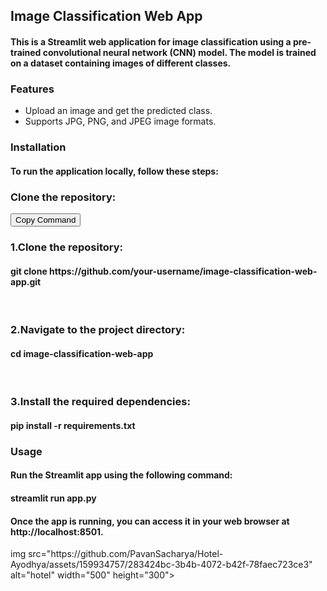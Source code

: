 <h2><B>Image Classification Web App</B></h2>
<h4>This is a Streamlit web application for image classification using a pre-trained convolutional neural network (CNN) model. The model is trained on a dataset containing images of different classes.</h4>
<h3>Features</h3>
<ul>
  <li>Upload an image and get the predicted class.</li>
  <li>Supports JPG, PNG, and JPEG image formats.</li>
</ul>
<h3>Installation</h3>
<h4>To run the application locally, follow these steps:</h4>
<h3>Clone the repository:</h3>
<button id="copy-button" onclick="copyToClipboard()">Copy Command</button>
&nbsp<h3>1.Clone the repository:</h3>
<h4>git clone https://github.com/your-username/image-classification-web-app.git</h4>
&nbsp<h3>2.Navigate to the project directory:</h3>
<h4>cd image-classification-web-app</h4>
&nbsp<h3>3.Install the required dependencies:</h3>
<h4>pip install -r requirements.txt</h4>
<h3><B>Usage</B></h3>
<h4>Run the Streamlit app using the following command:</h4>
<h4>streamlit run app.py</h4>
<h4>Once the app is running, you can access it in your web browser at http://localhost:8501.</h4>
img src="https://github.com/PavanSacharya/Hotel-Ayodhya/assets/159934757/283424bc-3b4b-4072-b42f-78faec723ce3" alt="hotel" width="500" height="300">
